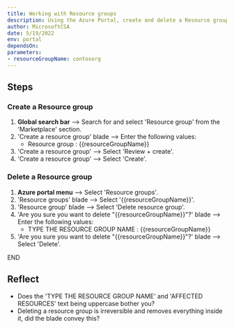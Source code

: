 ```yaml
---
title: Working with Resource groups
description: Using the Azure Portal, create and delete a Resource group 
author: MicrosoftCSA
date: 5/19/2022
env: portal
dependsOn:
parameters:
- resourceGroupName: contosorg
---
```


## Steps

### Create a Resource group

1. **Global search bar** --> Search for and select 'Resource group' from the 'Marketplace' section.
2. 'Create a resource group' blade --> Enter the following values:
   - Resource group : {{resourceGroupName}}
3. 'Create a resource group' --> Select 'Review + create'.
4. 'Create a resource group' --> Select 'Create'.

### Delete a Resource group

1. **Azure portal menu** --> Select 'Resource groups'.
2. 'Resource groups' blade --> Select '{{resourceGroupName}}'.
3. 'Resource group' blade --> Select 'Delete resource group'.
4. 'Are you sure you want to delete "{{resourceGroupName}}"?' blade --> Enter the following values:
   - TYPE THE RESOURCE GROUP NAME : {{resourceGroupName}}
5. 'Are you sure you want to delete "{{resourceGroupName}}"?' blade --> Select 'Delete'.

END

## Reflect

- Does the 'TYPE THE RESOURCE GROUP NAME' and 'AFFECTED RESOURCES' text being uppercase bother you?
- Deleting a resource group is irreversible and removes everything inside it, did the blade convey this?
